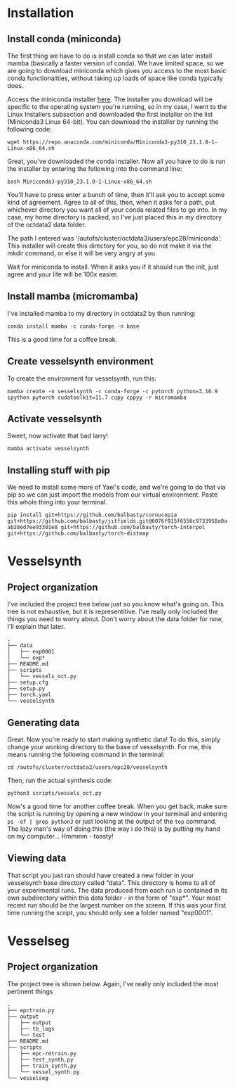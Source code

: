 # Installation

## Install conda (miniconda)
The first thing we have to do is install conda so that we can later install mamba (basically a faster version of conda). We have limited space, so we are going to download miniconda which gives you access to the most basic conda functionalities, without taking up loads of space like conda typically does.

Access the miniconda installer [here](https://docs.conda.io/en/latest/miniconda.html#linux-installers). The installer you download will be specific to the operating system you're running, so in my case, I went to the Linux Installers subsection and downloaded the first installer on the list (Miniconda3 Linux 64-bit). You can download the installer by running the following code:

`wget https://repo.anaconda.com/miniconda/Miniconda3-py310_23.1.0-1-Linux-x86_64.sh`


Great, you've downloaded the conda installer. Now all you have to do is run the installer by entering the following into the command line:

`bash Miniconda3-py310_23.1.0-1-Linux-x86_64.sh`

You'll have to press enter a bunch of time, then it'll ask you to accept some kind of agreement. Agree to all of this, then, when it asks for a path, put whichever directory you want all of your conda related files to go into. In my case, my home directory is packed, so I've just placed this in my directory of the octdata2 data folder.

The path I entered was '/autofs/cluster/octdata3/users/epc28/miniconda'. This installer will create this directory for you, so do not make it via the mkdir command, or else it will be very angry at you.

Wait for miniconda to install. When it asks you if it should run the init, just agree and your life will be 100x easier.

## Install mamba (micromamba)
I've installed mamba to my directory in octdata2 by then running: 

`conda install mamba -c conda-forge -n base`

This is a good time for a coffee break.

## Create vesselsynth environment

To create the environment for vesselsynth, run this:

`mamba create -n vesselsynth -c conda-forge -c pytorch python=3.10.9 ipython pytorch cudatoolkit=11.7 cupy cppyy -r micromamba`


## Activate vesselsynth
Sweet, now activate that bad larry!

`mamba activate vesselsynth`

## Installing stuff with pip

We need to install some more of Yael's code, and we're going to do that via pip so we can just import the models from our virtual environment. Paste this whole thing into your terminal.

`pip install git+https://github.com/balbasty/cornucopia git+https://github.com/balbasty/jitfields.git@6076f915f6556c9733958a0aab28ed7ee93301e8 git+https://github.com/balbasty/torch-interpol git+https://github.com/balbasty/torch-distmap`

# Vesselsynth

## Project organization

I've included the project tree below just so you know what's going on. This tree is not exhaustive, but it is representitive. I've really only included the things you need to worry about. Don't worry about the data folder for now, I'll explain that later.

```
.
├── data
│   ├── exp0001
│   └── exp*
├── README.md
├── scripts
│   └── vessels_oct.py
├── setup.cfg
├── setup.py
├── torch.yaml
└── vesselsynth
```

## Generating data
Great. Now you're ready to start making synthetic data! To do this, simply change your working directory to the base of vesselsynth. For me, this means running the following command in the terminal:

`cd /autofs/cluster/octdata2/users/epc28/vesselsynth`

Then, run the actual synthesis code:

`python3 scripts/vessels_oct.py`

Now's a good time for another coffee break. When you get back, make sure the script is running by opening a new window in your terminal and entering `ps -ef | grep python3` or just looking at the output of the `top` command. The lazy man's way of doing this (the way i do this) is by putting my hand on my computer... Hmmmm - toasty!

## Viewing data

That script you just ran should have created a new folder in your vesselsynth base directory called "data". This directory is home to all of your experimental runs. The data produced from each run is contained in its own subdirectory within this data folder - in the form of "exp*". Your most recent run should be the largest number on the screen. If this was your first time running the script, you should only see a folder named "exp0001".


# Vesselseg

## Project organization

The project tree is shown below. Again, I've really only included the most pertinent things

```
.
├── epctrain.py
├── output
│   ├── output
│   ├── tb_logs
│   └── test
├── README.md
├── scripts
│   ├── epc-retrain.py
│   ├── test_synth.py
│   ├── train_synth.py
│   └── vessel_synth.py
└── vesselseg
```

## 